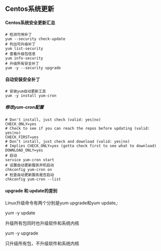 ## Centos系统更新

#### Centos系统安全更新汇总

``` shell
# 检测可用补丁
yum --security check-update
# 列出可升级补丁
yum list-security
# 查看升级包信息
yum info-security
# 升级所有安全补丁
yum -y --security upgrade

```

#### 自动安装安全补丁

``` shell
# 安装yum自动更新工具
yum -y install yum-cron
```

##### 修改yum-cron配置

``` shell
# Don't install, just check (valid: yes|no)
CHECK_ONLY=yes
# Check to see if you can reach the repos before updating (valid: yes|no)
CHECK_FIRST=yes
# Don't install, just check and download (valid: yes|no)
# Implies CHECK_ONLY=yes (gotta check first to see what to download)
DOWNLOAD_ONLY=yes
# 启动
service yum-cron start
# 设置自动更新服务开机启动
chkconfig yum-cron on
# 检查自动更新服务是否启动
chkconfig yum-cron --list
```

#### upgrade 和 update的差别

Linux升级命令有两个分别是yum upgrade和yum update,:

yum -y update

升级所有包同时也升级软件和系统内核

yum -y upgrade

只升级所有包，不升级软件和系统内核

